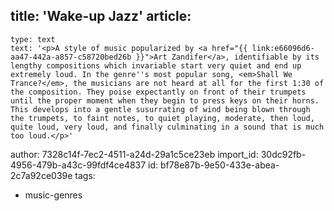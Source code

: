 title: 'Wake-up Jazz'
article:
  -
    type: text
    text: '<p>A style of music popularized by <a href="{{ link:e66096d6-aa47-442a-a857-c58720bed26b }}">Art Zandifer</a>, identifiable by its lengthy compositions which invariable start very quiet and end up extremely loud. In the genre''s most popular song, <em>Shall We Trance?</em>, the musicians are not heard at all for the first 1:30 of the composition. They poise expectantly on front of their trumpets until the proper moment when they begin to press keys on their horns. This develops into a gentle susurrating of wind being blown through the trumpets, to faint notes, to quiet playing, moderate, then loud, quite loud, very loud, and finally culminating in a sound that is much too loud.</p>'
author: 7328c14f-7ec2-4511-a24d-29a1c5ce23eb
import_id: 30dc92fb-4956-479b-a43c-99fdf4ce4837
id: bf78e87b-9e50-433e-abea-2c7a92ce039e
tags:
  - music-genres
